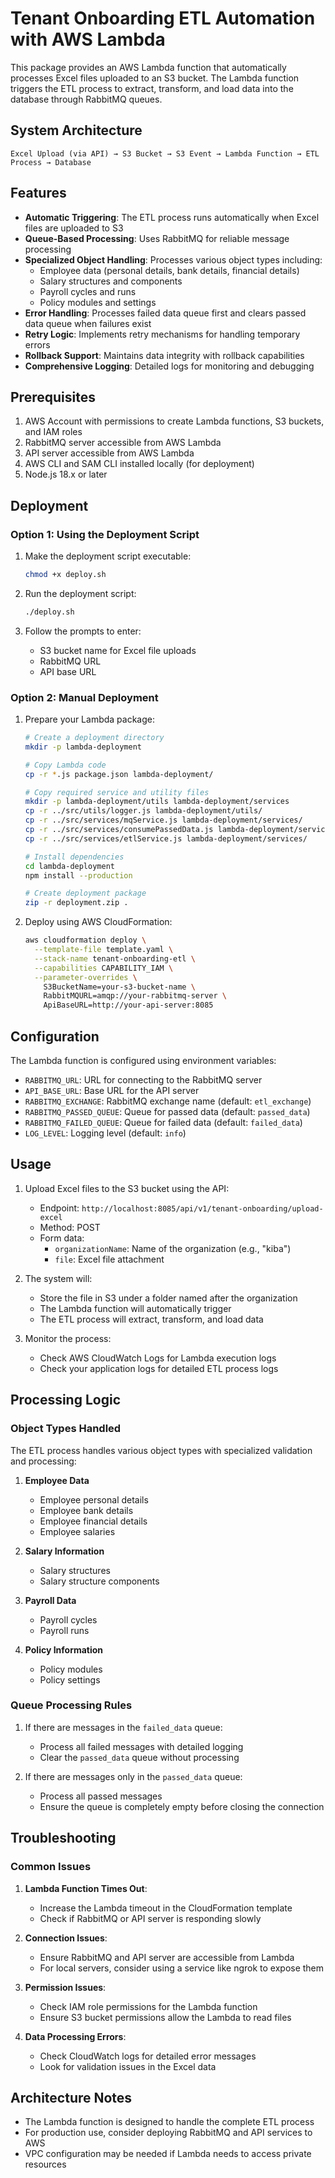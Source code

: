 # Tenant Onboarding ETL Automation with AWS Lambda

This package provides an AWS Lambda function that automatically processes Excel files uploaded to an S3 bucket. The Lambda function triggers the ETL process to extract, transform, and load data into the database through RabbitMQ queues.

## System Architecture

```
Excel Upload (via API) → S3 Bucket → S3 Event → Lambda Function → ETL Process → Database
```

## Features

- **Automatic Triggering**: The ETL process runs automatically when Excel files are uploaded to S3
- **Queue-Based Processing**: Uses RabbitMQ for reliable message processing
- **Specialized Object Handling**: Processes various object types including:
  - Employee data (personal details, bank details, financial details)
  - Salary structures and components
  - Payroll cycles and runs
  - Policy modules and settings
- **Error Handling**: Processes failed data queue first and clears passed data queue when failures exist
- **Retry Logic**: Implements retry mechanisms for handling temporary errors
- **Rollback Support**: Maintains data integrity with rollback capabilities
- **Comprehensive Logging**: Detailed logs for monitoring and debugging

## Prerequisites

1. AWS Account with permissions to create Lambda functions, S3 buckets, and IAM roles
2. RabbitMQ server accessible from AWS Lambda
3. API server accessible from AWS Lambda
4. AWS CLI and SAM CLI installed locally (for deployment)
5. Node.js 18.x or later

## Deployment

### Option 1: Using the Deployment Script

1. Make the deployment script executable:
   ```bash
   chmod +x deploy.sh
   ```

2. Run the deployment script:
   ```bash
   ./deploy.sh
   ```

3. Follow the prompts to enter:
   - S3 bucket name for Excel file uploads
   - RabbitMQ URL
   - API base URL

### Option 2: Manual Deployment

1. Prepare your Lambda package:
   ```bash
   # Create a deployment directory
   mkdir -p lambda-deployment
   
   # Copy Lambda code
   cp -r *.js package.json lambda-deployment/
   
   # Copy required service and utility files
   mkdir -p lambda-deployment/utils lambda-deployment/services
   cp -r ../src/utils/logger.js lambda-deployment/utils/
   cp -r ../src/services/mqService.js lambda-deployment/services/
   cp -r ../src/services/consumePassedData.js lambda-deployment/services/
   cp -r ../src/services/etlService.js lambda-deployment/services/
   
   # Install dependencies
   cd lambda-deployment
   npm install --production
   
   # Create deployment package
   zip -r deployment.zip .
   ```

2. Deploy using AWS CloudFormation:
   ```bash
   aws cloudformation deploy \
     --template-file template.yaml \
     --stack-name tenant-onboarding-etl \
     --capabilities CAPABILITY_IAM \
     --parameter-overrides \
       S3BucketName=your-s3-bucket-name \
       RabbitMQURL=amqp://your-rabbitmq-server \
       ApiBaseURL=http://your-api-server:8085
   ```

## Configuration

The Lambda function is configured using environment variables:

- `RABBITMQ_URL`: URL for connecting to the RabbitMQ server
- `API_BASE_URL`: Base URL for the API server
- `RABBITMQ_EXCHANGE`: RabbitMQ exchange name (default: `etl_exchange`)
- `RABBITMQ_PASSED_QUEUE`: Queue for passed data (default: `passed_data`)
- `RABBITMQ_FAILED_QUEUE`: Queue for failed data (default: `failed_data`)
- `LOG_LEVEL`: Logging level (default: `info`)

## Usage

1. Upload Excel files to the S3 bucket using the API:
   - Endpoint: `http://localhost:8085/api/v1/tenant-onboarding/upload-excel`
   - Method: POST
   - Form data: 
     - `organizationName`: Name of the organization (e.g., "kiba")
     - `file`: Excel file attachment

2. The system will:
   - Store the file in S3 under a folder named after the organization
   - The Lambda function will automatically trigger
   - The ETL process will extract, transform, and load data

3. Monitor the process:
   - Check AWS CloudWatch Logs for Lambda execution logs
   - Check your application logs for detailed ETL process logs

## Processing Logic

### Object Types Handled

The ETL process handles various object types with specialized validation and processing:

1. **Employee Data**
   - Employee personal details
   - Employee bank details
   - Employee financial details
   - Employee salaries

2. **Salary Information**
   - Salary structures
   - Salary structure components

3. **Payroll Data**
   - Payroll cycles
   - Payroll runs

4. **Policy Information**
   - Policy modules
   - Policy settings

### Queue Processing Rules

1. If there are messages in the `failed_data` queue:
   - Process all failed messages with detailed logging
   - Clear the `passed_data` queue without processing

2. If there are messages only in the `passed_data` queue:
   - Process all passed messages
   - Ensure the queue is completely empty before closing the connection

## Troubleshooting

### Common Issues

1. **Lambda Function Times Out**:
   - Increase the Lambda timeout in the CloudFormation template
   - Check if RabbitMQ or API server is responding slowly

2. **Connection Issues**:
   - Ensure RabbitMQ and API server are accessible from Lambda
   - For local servers, consider using a service like ngrok to expose them

3. **Permission Issues**:
   - Check IAM role permissions for the Lambda function
   - Ensure S3 bucket permissions allow the Lambda to read files

4. **Data Processing Errors**:
   - Check CloudWatch logs for detailed error messages
   - Look for validation issues in the Excel data

## Architecture Notes

- The Lambda function is designed to handle the complete ETL process
- For production use, consider deploying RabbitMQ and API services to AWS
- VPC configuration may be needed if Lambda needs to access private resources
